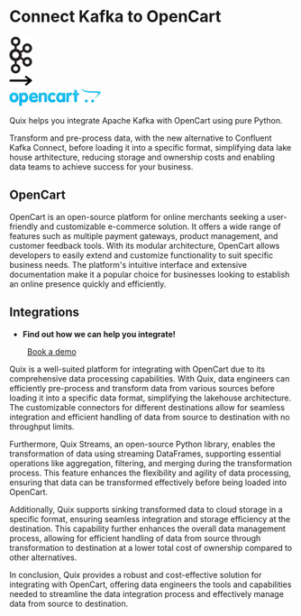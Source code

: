 # Connect Kafka to OpenCart

<div class="connect-images cards blog-grid-card" markdown>
<div>
<img src="../images/kafka_logo.png" width="40px" />
</div>
<div>
<img src="../images/arrow.svg" width="40px" />
</div>
<div>
<img src="./images/opencart_1.jpg" />
</div>
</div>

Quix helps you integrate Apache Kafka with OpenCart using pure Python.

Transform and pre-process data, with the new alternative to Confluent Kafka Connect, before loading it into a specific format, simplifying data lake house arthitecture, reducing storage and ownership costs and enabling data teams to achieve success for your business.

## OpenCart

OpenCart is an open-source platform for online merchants seeking a user-friendly and customizable e-commerce solution. It offers a wide range of features such as multiple payment gateways, product management, and customer feedback tools. With its modular architecture, OpenCart allows developers to easily extend and customize functionality to suit specific business needs. The platform's intuitive interface and extensive documentation make it a popular choice for businesses looking to establish an online presence quickly and efficiently.

## Integrations

<div class="grid cards" markdown>

- __Find out how we can help you integrate!__

    <a class="md-button md-button--primary" href="https://share.hsforms.com/1iW0TmZzKQMChk0lxd_tGiw4yjw2?__hstc=175542013.2303933fbd746c0ac86d9ccbe9bc9100.1728383268831.1729603416735.1729620918855.31&__hssc=175542013.1.1729620918855&__hsfp=2132701734" target="_blank" style="margin:.5rem;">Book a demo</a>

</div>


Quix is a well-suited platform for integrating with OpenCart due to its comprehensive data processing capabilities. With Quix, data engineers can efficiently pre-process and transform data from various sources before loading it into a specific data format, simplifying the lakehouse architecture. The customizable connectors for different destinations allow for seamless integration and efficient handling of data from source to destination with no throughput limits. 

Furthermore, Quix Streams, an open-source Python library, enables the transformation of data using streaming DataFrames, supporting essential operations like aggregation, filtering, and merging during the transformation process. This feature enhances the flexibility and agility of data processing, ensuring that data can be transformed effectively before being loaded into OpenCart.

Additionally, Quix supports sinking transformed data to cloud storage in a specific format, ensuring seamless integration and storage efficiency at the destination. This capability further enhances the overall data management process, allowing for efficient handling of data from source through transformation to destination at a lower total cost of ownership compared to other alternatives.

In conclusion, Quix provides a robust and cost-effective solution for integrating with OpenCart, offering data engineers the tools and capabilities needed to streamline the data integration process and effectively manage data from source to destination.


